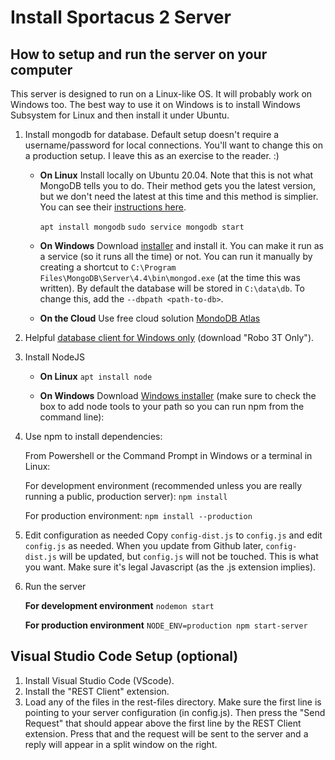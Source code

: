 
# Install Sportacus 2 Server

## How to setup and run the server on your computer
This server is designed to run on a Linux-like OS. It will probably work on Windows too. The best way to use it on Windows is to install Windows Subsystem for Linux and then install it under Ubuntu.

1. Install mongodb for database. Default setup doesn't require a username/password for local connections. You'll want to change this on a production setup. I leave this as an exercise to the reader. :)

    - **On Linux**
    Install locally on Ubuntu 20.04. Note that this is not what MongoDB tells you to do. Their method gets you the latest version, but we don't need the latest at this time and this method is simplier. You can see their [instructions here](https://docs.mongodb.com/manual/tutorial/install-mongodb-on-ubuntu/).

	    `apt install mongodb`
	    `sudo service mongodb start`
  
    - **On Windows**
    Download [installer](https://docs.mongodb.com/manual/tutorial/install-mongodb-on-ubuntu/) and install it. You can make it run as a service (so it runs all the time) or not. You can run it manually by creating a shortcut to `C:\Program Files\MongoDB\Server\4.4\bin\mongod.exe` (at the time this was written). By default the database will be stored in `C:\data\db`. To change this, add the `--dbpath <path-to-db>`.
	
    - **On the Cloud**
    Use free cloud solution [MondoDB Atlas](https://www.mongodb.com/cloud/atlas)

1. Helpful [database client for Windows only](https://robomongo.org/download) (download "Robo 3T Only").

1. Install NodeJS
  
   - **On Linux**
   `apt install node`
	
   - **On Windows**
   Download [Windows installer](https://nodejs.org/en/download/) (make sure to check the box to add node tools to your path so you can run npm from the command line):

1. Use npm to install dependencies:
    
    From Powershell or the Command Prompt in Windows or a terminal in Linux:
	
    For development environment (recommended unless you are really running a public, production server):
    `npm install`
	
    For production environment:
    `npm install --production`

1. Edit configuration as needed
    Copy `config-dist.js` to `config.js` and edit `config.js` as needed. When you update from Github later, `config-dist.js` will be updated, but `config.js` will not be touched. This is what you want. Make sure it's legal Javascript (as the .js extension implies).

1. Run the server
    
    **For development environment**
    `nodemon start`

    **For production environment**
    `NODE_ENV=production npm start-server`

## Visual Studio Code Setup (optional)
1. Install Visual Studio Code (VScode).
2. Install the "REST Client" extension.
3. Load any of the files in the rest-files directory. Make sure the first line is pointing to your server configuration (in config.js). Then press the "Send Request" that should appear above the first line by the REST Client extension. Press that and the request will be sent to the server and a reply will appear in a split window on the right.

